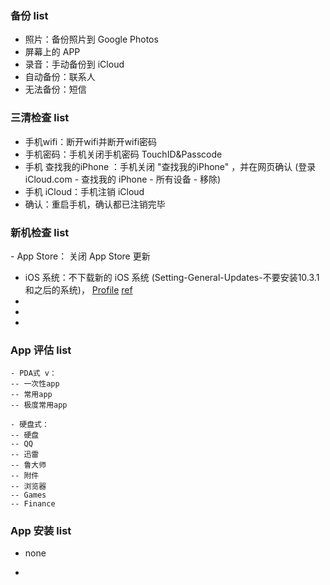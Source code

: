 
### 备份 list

- 照片：备份照片到 Google Photos 
- 屏幕上的 APP
- 录音：手动备份到 iCloud
- 自动备份：联系人
- 无法备份：短信


### 三清检查 list

- 手机wifi：断开wifi并断开wifi密码 
- 手机密码：手机关闭手机密码 TouchID&Passcode
- 手机 查找我的iPhone ：手机关闭 "查找我的iPhone" ，并在网页确认 (登录 iCloud.com - 查找我的 iPhone - 所有设备 - 移除)
- 手机 iCloud：手机注销 iCloud
- 确认：重启手机，确认都已注销完毕

### 新机检查 list

- App Store： 关闭 App Store 更新
- iOS 系统：不下载新的 iOS 系统 (Setting-General-Updates-不要安装10.3.1和之后的系统)， [Profile](https://oldcat.me/web/NOOTA9.mobileconfig) [ref](https://sspai.com/post/40961)
-
-
-

### App 评估 list

```
- PDA式 v：
-- 一次性app
-- 常用app
-- 极度常用app

- 硬盘式：
-- 硬盘
-- QQ
-- 迅雷
-- 鲁大师
-- 附件
-- 浏览器
-- Games
-- Finance
```

### App 安装 list

- none

-
